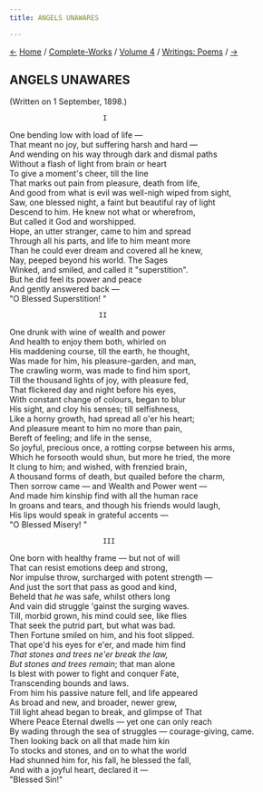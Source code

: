 ```yaml
---
title: ANGELS UNAWARES

---
```

<div>

[←](kali_the_mother.htm) [Home](../../../index.htm) /
[Complete-Works](../../complete_works.htm) / [Volume
4](../volume_4_contents.htm) / [Writings:
Poems](writings_poems_contents.htm) / [→](to_the_awakened_india.htm)

  

## ANGELS UNAWARES

(Written on 1 September, 1898.)

                           I

One bending low with load of life —  
That meant no joy, but suffering harsh and hard —  
And wending on his way through dark and dismal paths  
Without a flash of light from brain or heart  
To give a moment's cheer, till the line  
That marks out pain from pleasure, death from life,  
And good from what is evil was well-nigh wiped from sight,  
Saw, one blessed night, a faint but beautiful ray of light  
Descend to him. He knew not what or wherefrom,  
But called it God and worshipped.  
Hope, an utter stranger, came to him and spread  
Through all his parts, and life to him meant more  
Than he could ever dream and covered all he knew,  
Nay, peeped beyond his world. The Sages  
Winked, and smiled, and called it "superstition".  
But he did feel its power and peace  
And gently answered back —  
                                                  "O Blessed
Superstition! "

                          II

  
One drunk with wine of wealth and power  
And health to enjoy them both, whirled on  
His maddening course, till the earth, he thought,  
Was made for him, his pleasure-garden, and man,  
The crawling worm, was made to find him sport,  
Till the thousand lights of joy, with pleasure fed,  
That flickered day and night before his eyes,  
With constant change of colours, began to blur  
His sight, and cloy his senses; till selfishness,  
Like a horny growth, had spread all o'er his heart;  
And pleasure meant to him no more than pain,  
Bereft of feeling; and life in the sense,  
So joyful, precious once, a rotting corpse between his arms,  
Which he forsooth would shun, but more he tried, the more  
It clung to him; and wished, with frenzied brain,  
A thousand forms of death, but quailed before the charm,  
Then sorrow came — and Wealth and Power went —  
And made him kinship find with all the human race  
In groans and tears, and though his friends would laugh,  
His lips would speak in grateful accents —  
                                                 "O Blessed Misery! "

                           III

One born with healthy frame — but not of will  
That can resist emotions deep and strong,  
Nor impulse throw, surcharged with potent strength —  
And just the sort that pass as good and kind,  
Beheld that *he* was safe, whilst others long  
And vain did struggle 'gainst the surging waves.  
Till, morbid grown, his mind could see, like flies  
That seek the putrid part, but what was bad.  
Then Fortune smiled on him, and his foot slipped.  
That ope'd his eyes for e'er, and made him find  
*That stones and trees ne'er break the law,*  
*But stones and trees remain*; that man alone  
Is blest with power to fight and conquer Fate,  
Transcending bounds and laws.  
From him his passive nature fell, and life appeared  
As broad and new, and broader, newer grew,  
Till light ahead began to break, and glimpse of That  
Where Peace Eternal dwells — yet one can only reach  
By wading through the sea of struggles — courage-giving, came.  
Then looking back on all that made him kin  
To stocks and stones, and on to what the world  
Had shunned him for, his fall, he blessed the fall,  
And with a joyful heart, declared it —  
                                                   "Blessed Sin!"

</div>

